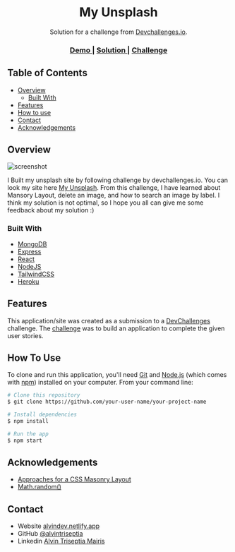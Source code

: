<!-- Please update value in the {}  -->

<h1 align="center">My Unsplash</h1>

<div align="center">
   Solution for a challenge from  <a href="http://devchallenges.io" target="_blank">Devchallenges.io</a>.
</div>

<div align="center">
  <h3>
    <a href="https://alvindev-myunsplash.herokuapp.com/">
      Demo
    </a>
    <span> | </span>
    <a href="https://github.com/alvintriseptia/my-unsplash">
      Solution
    </a>
    <span> | </span>
    <a href="https://devchallenges.io/challenges/rYyhwJAxMfES5jNQ9YsP">
      Challenge
    </a>
  </h3>
</div>

<!-- TABLE OF CONTENTS -->

## Table of Contents

- [Overview](#overview)
  - [Built With](#built-with)
- [Features](#features)
- [How to use](#how-to-use)
- [Contact](#contact)
- [Acknowledgements](#acknowledgements)

<!-- OVERVIEW -->

## Overview

![screenshot](https://alvindev-img-uploader.herokuapp.com/images/4f21a395-a5ff-4372-b415-6df7ec8a83c5-1640225725915.JPG)

I Built my unsplash site by following challenge by devchallenges.io. You can look my site here [My Unsplash](https://alvindev-myunsplash.herokuapp.com/). From this challenge, I have learned about Mansory Layout, delete an image, and how to search an image by label. I think my solution is not optimal, so I hope you all can give me some feedback about my solution :)

### Built With

<!-- This section should list any major frameworks that you built your project using. Here are a few examples.-->

- [MongoDB](https://mongodb.com/)
- [Express](https://expressjs.com/)
- [React](reactjs.org)
- [NodeJS](https://nodejs.org/)
- [TailwindCSS](https://tailwindcss.com/)
- [Heroku](https://heroku.com/)

## Features

<!-- List the features of your application or follow the template. Don't share the figma file here :) -->

This application/site was created as a submission to a [DevChallenges](https://devchallenges.io/challenges) challenge. The [challenge](https://devchallenges.io/challenges/rYyhwJAxMfES5jNQ9YsP) was to build an application to complete the given user stories.

## How To Use

<!-- Example: -->

To clone and run this application, you'll need [Git](https://git-scm.com) and [Node.js](https://nodejs.org/en/download/) (which comes with [npm](http://npmjs.com)) installed on your computer. From your command line:

```bash
# Clone this repository
$ git clone https://github.com/your-user-name/your-project-name

# Install dependencies
$ npm install

# Run the app
$ npm start
```

## Acknowledgements

<!-- This section should list any articles or add-ons/plugins that helps you to complete the project. This is optional but it will help you in the future. For example: -->

- [Approaches for a CSS Masonry Layout](https://css-tricks.com/piecing-together-approaches-for-a-css-masonry-layout/)
- [Math.random()](https://developer.mozilla.org/en-US/docs/Web/JavaScript/Reference/Global_Objects/Math/random)

## Contact

- Website [alvindev.netlify.app](https://alvindev.netlify.app/)
- GitHub [@alvintriseptia](https://github.com/alvintriseptia)
- Linkedin [Alvin Triseptia Mairis](https://www.linkedin.com/in/alvin-triseptia-mairis/)
